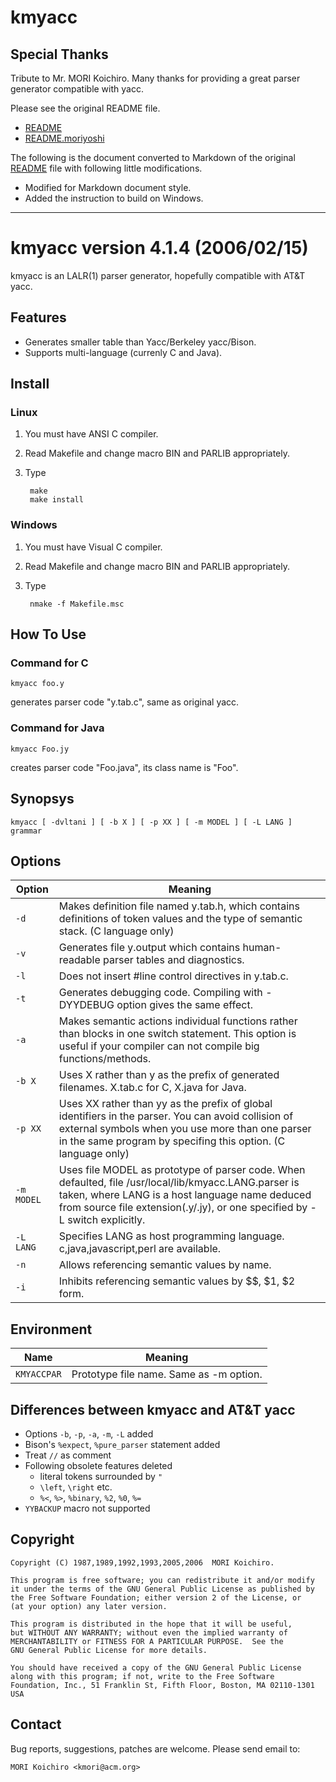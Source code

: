 # kmyacc

## Special Thanks

Tribute to Mr. MORI Koichiro.
Many thanks for providing a great parser generator compatible with yacc.

Please see the original README file.

* [README](README)
* [README.moriyoshi](README.moriyoshi)

The following is the document converted to Markdown of the original [README](README) file with following little modifications.

* Modified for Markdown document style.
* Added the instruction to build on Windows.

---

# kmyacc version 4.1.4 (2006/02/15)

kmyacc is an LALR(1) parser generator, hopefully compatible with AT&T yacc.

## Features

- Generates smaller table than Yacc/Berkeley yacc/Bison.
- Supports multi-language (currenly C and Java).


## Install

### Linux

1. You must have ANSI C compiler.
2. Read Makefile and change macro BIN and PARLIB appropriately.
3. Type

        make
        make install

### Windows

1. You must have Visual C compiler.
2. Read Makefile and change macro BIN and PARLIB appropriately.
3. Type

        nmake -f Makefile.msc

## How To Use

### Command for C

    kmyacc foo.y

generates parser code "y.tab.c", same as original yacc.

### Command for Java

    kmyacc Foo.jy

creates parser code "Foo.java", its class name is "Foo".

## Synopsys

    kmyacc [ -dvltani ] [ -b X ] [ -p XX ] [ -m MODEL ] [ -L LANG ] grammar

## Options

|   Option   |                                                                                                                Meaning                                                                                                                 |
| ---------- | -------------------------------------------------------------------------------------------------------------------------------------------------------------------------------------------------------------------------------------- |
| `-d`       | Makes definition file named y.tab.h, which contains definitions of token values and the type of semantic stack. (C language only)                                                                                                      |
| `-v`       | Generates file y.output which contains human-readable parser tables and diagnostics.                                                                                                                                                   |
| `-l`       | Does not insert #line control directives in y.tab.c.                                                                                                                                                                                   |
| `-t`       | Generates debugging code.  Compiling with -DYYDEBUG option gives the same effect.                                                                                                                                                      |
| `-a`       | Makes semantic actions individual functions rather than blocks in one switch statement.  This option is useful if your compiler can not compile big functions/methods.                                                                 |
| `-b X`     | Uses X rather than y as the prefix of generated filenames. X.tab.c for C, X.java for Java.                                                                                                                                             |
| `-p XX`    | Uses XX rather than yy as the prefix of global identifiers in the parser.  You can avoid collision of external symbols when you use more than one parser in the same program by specifing this option. (C language only)               |
| `-m MODEL` | Uses file MODEL as prototype of parser code. When defaulted, file /usr/local/lib/kmyacc.LANG.parser is taken, where LANG is a host language name deduced from source file extension(.y/.jy), or one specified by -L switch explicitly. |
| `-L LANG`  | Specifies LANG as host programming language. c,java,javascript,perl are available.                                                                                                                                                     |
| `-n`       | Allows referencing semantic values by name.                                                                                                                                                                                            |
| `-i`       | Inhibits referencing semantic values by $$, $1, $2 form.                                                                                                                                                                               |

## Environment

|    Name     |                 Meaning                 |
| ----------- | --------------------------------------- |
| `KMYACCPAR` | Prototype file name. Same as -m option. |


## Differences between kmyacc and AT&T yacc

-  Options `-b`, `-p`, `-a`, `-m`, `-L` added
-  Bison's `%expect`, `%pure_parser` statement added
-  Treat `//` as comment
-  Following obsolete features deleted
	- literal tokens surrounded by `"`
	- `\left`, `\right` etc.
	- `%<`, `%>`, `%binary`, `%2`, `%0`, `%=`
-  `YYBACKUP` macro not supported


## Copyright

```
Copyright (C) 1987,1989,1992,1993,2005,2006  MORI Koichiro.

This program is free software; you can redistribute it and/or modify
it under the terms of the GNU General Public License as published by
the Free Software Foundation; either version 2 of the License, or
(at your option) any later version.

This program is distributed in the hope that it will be useful,
but WITHOUT ANY WARRANTY; without even the implied warranty of
MERCHANTABILITY or FITNESS FOR A PARTICULAR PURPOSE.  See the
GNU General Public License for more details.

You should have received a copy of the GNU General Public License
along with this program; if not, write to the Free Software
Foundation, Inc., 51 Franklin St, Fifth Floor, Boston, MA 02110-1301 USA
```


## Contact

Bug reports, suggestions, patches are welcome.
Please send email to:

    MORI Koichiro <kmori@acm.org>  

